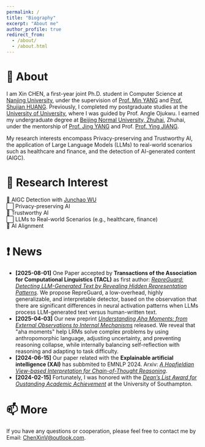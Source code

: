 ```yaml
---
permalink: /
title: "Biography"
excerpt: "About me"
author_profile: true
redirect_from: 
  - /about/
  - /about.html
---
```


👋 About
======
I am Xin CHEN, a first-year joint Ph.D. student in Computer Science at [Nanjing University](https://www.nju.edu.cn/en/), under the supervision of [Prof. Min YANG](https://minyang.me/) and [Prof. Shujian HUANG](http://nlp.nju.edu.cn/huangsj/). Previously, I completed my postgraduate studies at the [University of University](https://www.southampton.ac.uk/), where I was guided by Prof. Angle Ojukwu. I earned my undergraduate degree at [Beijing Normal University, Zhuhai](https://english.bnuz.edu.cn/), Zhuhai, under the mentorship of [Prof. Jing YANG](https://rsgyy.bnu.edu.cn/yjjg/yykxyjzx/rcdw2/97903.html) and Prof. [Prof. Ying JIANG](https://rsgyy.bnu.edu.cn/yjjg/glcxyjzx/glcxyjzxrcdw/97671.html).

My research interests encompass Privacy-preserving and Trustworthy AI, the application of Large Language Models (LLMs) to real-world scenarios such as healthcare and finance, and the detection of AI-generated content (AIGC).

🌟 Research Interest
======
🔳 AIGC Detection with [Junchao WU](https://github.com/junchaoIU)  
⬜️ Privacy-preserving AI  
🔳 Trustworthy AI  
⬜️ LLMs to Real-world Scenarios (e.g., healthcare, finance)  
🔳 AI Alignment

❗️ News
======
- **[2025-08-01]** One Paper accepted by **Transactions of the Association for Computational Linguistics (TACL)** as first author: *[RepreGuard: Detecting LLM-Generated Text by Revealing Hidden Representation Patterns]()*. We propose RepreGuard, a low-overhead, highly generalizable, and interpretable detector, based on the observation that there are significant differences in neural activation patterns when LLMs process LLM-generated text versus human-written text.
- **[2025-04-03]** Our new preprint *[Understanding Aha Moments: from External Observations to Internal Mechanisms](https://arxiv.org/abs/2504.02956)* released. We reveal that "aha moments" help LRMs solve complex problems by using anthropomorphic language, adjusting uncertainty, and preventing reasoning collapse, while internally balancing self-reflection with reasoning and adapting to task difficulty.
- **[2024-06-15]** Our paper related with the **Explainable artificial intelligence (XAI)** has subbmited to EMNLP 2024. Arxiv: *[A Hopfieldian View-based Interpretation for Chain-of-Thought Reasoning](https://arxiv.org/abs/2406.12255)*. 
- **[2024-02-15]** Fortunately, I was honored with the *[Dean’s List Award for Oustanding Academic Achievement](https://chen-x666.github.io/portfolio/)* at the University of Southampton. 

📫 More
======
If you have any questions or cooperation, please feel free to contact me by Email: ChenXinV@outlook.com.

